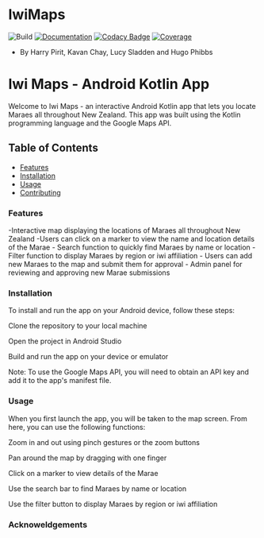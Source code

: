 # IwiMaps
![Build](https://github.com/MaraeMaps/MaraeMaps/actions/workflows/android.yml/badge.svg)
[![Documentation](https://github.com/MaraeMaps/MaraeMaps/actions/workflows/documentation.yml/badge.svg)](https://maraemaps.github.io/MaraeMaps/)
[![Codacy Badge](https://app.codacy.com/project/badge/Grade/341d2fa04a634b609d030c9517c617c9)](https://www.codacy.com/gh/MaraeMaps/MaraeMaps/dashboard?utm_source=github.com&amp;utm_medium=referral&amp;utm_content=MaraeMaps/MaraeMaps&amp;utm_campaign=Badge_Grade)
[![Coverage](https://codecov.io/gh/MaraeMaps/MaraeMaps/branch/master/graph/badge.svg?token=FLVYXZUJJ4)](https://codecov.io/gh/MaraeMaps/MaraeMaps)
- By Harry Pirit, Kavan Chay, Lucy Sladden and Hugo Phibbs

<h1>Iwi Maps - Android Kotlin App</h1>
Welcome to Iwi Maps - an interactive Android Kotlin app that lets you locate Maraes all throughout New Zealand. This app was built using the Kotlin programming language and the Google Maps API.

## Table of Contents

- [Features](#Features)
- [Installation](#Installation)
- [Usage](#Usage)
- [Contributing](#Contributing)

<h3>Features</h3>
-Interactive map displaying the locations of Maraes all throughout New Zealand
-Users can click on a marker to view the name and location details of the Marae
- Search function to quickly find Maraes by name or location
- Filter function to display Maraes by region or iwi affiliation
- Users can add new Maraes to the map and submit them for approval
- Admin panel for reviewing and approving new Marae submissions
<h3>Installation</h3>
To install and run the app on your Android device, follow these steps:


Clone the repository to your local machine

Open the project in Android Studio

Build and run the app on your device or emulator

Note: To use the Google Maps API, you will need to obtain an API key and add it to the app's manifest file.


<h3>Usage</h3>
When you first launch the app, you will be taken to the map screen. From here, you can use the following functions:

Zoom in and out using pinch gestures or the zoom buttons

Pan around the map by dragging with one finger

Click on a marker to view details of the Marae

Use the search bar to find Maraes by name or location

Use the filter button to display Maraes by region or iwi affiliation

<h3>Acknoweldgements</h3>